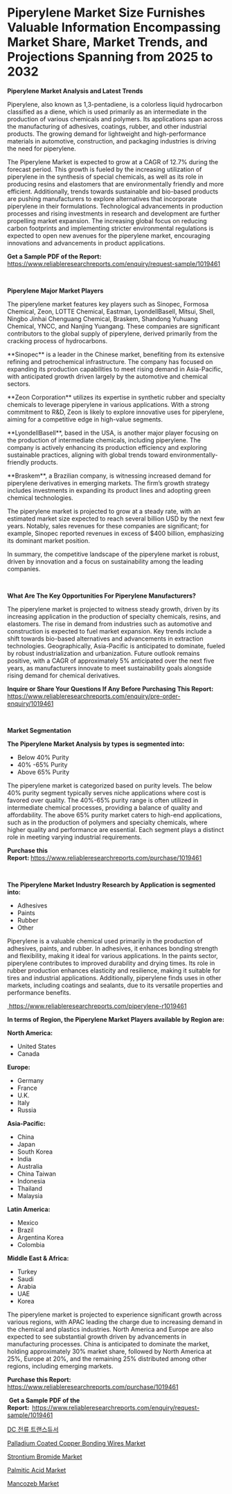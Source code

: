 <p><h1>Piperylene Market Size Furnishes Valuable Information Encompassing Market Share, Market Trends, and Projections Spanning from 2025 to 2032</h1></p><p><strong>Piperylene Market Analysis and Latest Trends</strong></p>
<p><p>Piperylene, also known as 1,3-pentadiene, is a colorless liquid hydrocarbon classified as a diene, which is used primarily as an intermediate in the production of various chemicals and polymers. Its applications span across the manufacturing of adhesives, coatings, rubber, and other industrial products. The growing demand for lightweight and high-performance materials in automotive, construction, and packaging industries is driving the need for piperylene. </p><p>The Piperylene Market is expected to grow at a CAGR of 12.7% during the forecast period. This growth is fueled by the increasing utilization of piperylene in the synthesis of special chemicals, as well as its role in producing resins and elastomers that are environmentally friendly and more efficient. Additionally, trends towards sustainable and bio-based products are pushing manufacturers to explore alternatives that incorporate piperylene in their formulations. Technological advancements in production processes and rising investments in research and development are further propelling market expansion. The increasing global focus on reducing carbon footprints and implementing stricter environmental regulations is expected to open new avenues for the piperylene market, encouraging innovations and advancements in product applications.</p></p>
<p><strong>Get a Sample PDF of the Report:&nbsp;</strong> <a href="https://www.reliableresearchreports.com/enquiry/request-sample/1019461?utm_campaign=40&utm_medium=2&utm_source=Github&utm_content=ia&utm_term=02042025&utm_id=piperylene">https://www.reliableresearchreports.com/enquiry/request-sample/1019461</a></p>
<p>&nbsp;</p>
<p><strong>Piperylene Major Market Players</strong></p>
<p><p>The piperylene market features key players such as Sinopec, Formosa Chemical, Zeon, LOTTE Chemical, Eastman, LyondellBasell, Mitsui, Shell, Ningbo Jinhai Chenguang Chemical, Braskem, Shandong Yuhuang Chemical, YNCC, and Nanjing Yuangang. These companies are significant contributors to the global supply of piperylene, derived primarily from the cracking process of hydrocarbons.</p><p>**Sinopec** is a leader in the Chinese market, benefiting from its extensive refining and petrochemical infrastructure. The company has focused on expanding its production capabilities to meet rising demand in Asia-Pacific, with anticipated growth driven largely by the automotive and chemical sectors.</p><p>**Zeon Corporation** utilizes its expertise in synthetic rubber and specialty chemicals to leverage piperylene in various applications. With a strong commitment to R&D, Zeon is likely to explore innovative uses for piperylene, aiming for a competitive edge in high-value segments.</p><p>**LyondellBasell**, based in the USA, is another major player focusing on the production of intermediate chemicals, including piperylene. The company is actively enhancing its production efficiency and exploring sustainable practices, aligning with global trends toward environmentally-friendly products.</p><p>**Braskem**, a Brazilian company, is witnessing increased demand for piperylene derivatives in emerging markets. The firm’s growth strategy includes investments in expanding its product lines and adopting green chemical technologies.</p><p>The piperylene market is projected to grow at a steady rate, with an estimated market size expected to reach several billion USD by the next few years. Notably, sales revenues for these companies are significant; for example, Sinopec reported revenues in excess of $400 billion, emphasizing its dominant market position.</p><p>In summary, the competitive landscape of the piperylene market is robust, driven by innovation and a focus on sustainability among the leading companies.</p></p>
<p>&nbsp;</p>
<p><strong>What Are The Key Opportunities For Piperylene Manufacturers?</strong></p>
<p><p>The piperylene market is projected to witness steady growth, driven by its increasing application in the production of specialty chemicals, resins, and elastomers. The rise in demand from industries such as automotive and construction is expected to fuel market expansion. Key trends include a shift towards bio-based alternatives and advancements in extraction technologies. Geographically, Asia-Pacific is anticipated to dominate, fueled by robust industrialization and urbanization. Future outlook remains positive, with a CAGR of approximately 5% anticipated over the next five years, as manufacturers innovate to meet sustainability goals alongside rising demand for chemical derivatives.</p></p>
<p><strong>Inquire or Share Your Questions If Any Before Purchasing This Report:</strong> <a href="https://www.reliableresearchreports.com/enquiry/pre-order-enquiry/1019461?utm_campaign=40&utm_medium=2&utm_source=Github&utm_content=ia&utm_term=02042025&utm_id=piperylene">https://www.reliableresearchreports.com/enquiry/pre-order-enquiry/1019461</a></p>
<p>&nbsp;</p>
<p><strong>Market Segmentation</strong></p>
<p><strong>The Piperylene Market Analysis by types is segmented into:</strong></p>
<p><ul><li>Below 40% Purity</li><li>40% -65% Purity</li><li>Above 65% Purity</li></ul></p>
<p><p>The piperylene market is categorized based on purity levels. The below 40% purity segment typically serves niche applications where cost is favored over quality. The 40%-65% purity range is often utilized in intermediate chemical processes, providing a balance of quality and affordability. The above 65% purity market caters to high-end applications, such as in the production of polymers and specialty chemicals, where higher quality and performance are essential. Each segment plays a distinct role in meeting varying industrial requirements.</p></p>
<p><strong>Purchase this Report:&nbsp;</strong><a href="https://www.reliableresearchreports.com/purchase/1019461?utm_campaign=40&utm_medium=2&utm_source=Github&utm_content=ia&utm_term=02042025&utm_id=piperylene">https://www.reliableresearchreports.com/purchase/1019461</a></p>
<p>&nbsp;</p>
<p><strong>The Piperylene Market Industry Research by Application is segmented into:</strong></p>
<p><ul><li>Adhesives</li><li>Paints</li><li>Rubber</li><li>Other</li></ul></p>
<p><p>Piperylene is a valuable chemical used primarily in the production of adhesives, paints, and rubber. In adhesives, it enhances bonding strength and flexibility, making it ideal for various applications. In the paints sector, piperylene contributes to improved durability and drying times. Its role in rubber production enhances elasticity and resilience, making it suitable for tires and industrial applications. Additionally, piperylene finds uses in other markets, including coatings and sealants, due to its versatile properties and performance benefits.</p></p>
<p><a href="https://www.reliableresearchreports.com/piperylene-r1019461?utm_campaign=40&utm_medium=2&utm_source=Github&utm_content=ia&utm_term=02042025&utm_id=piperylene">&nbsp;https://www.reliableresearchreports.com/piperylene-r1019461</a></p>
<p><strong>In terms of Region, the Piperylene Market Players available by Region are:</strong></p>
<p>
    <p> <strong> North America: </strong>
        <ul>
            <li>United States</li>
            <li>Canada</li>
        </ul>
        </p> 
    <p> <strong> Europe: </strong>
        <ul>
            <li>Germany</li>
            <li>France</li>
            <li>U.K.</li>
            <li>Italy</li>
            <li>Russia</li>
        </ul>
        </p> 
    <p> <strong> Asia-Pacific: </strong>
        <ul>
            <li>China</li>
            <li>Japan</li>
            <li>South Korea</li>
            <li>India</li>
            <li>Australia</li>
            <li>China Taiwan</li>
            <li>Indonesia</li>
            <li>Thailand</li>
            <li>Malaysia</li>
        </ul>
        </p> 
    <p> <strong> Latin America: </strong>
        <ul>
            <li>Mexico</li>
            <li>Brazil</li>
            <li>Argentina Korea</li>
            <li>Colombia</li>
        </ul>
        </p> 
    <p> <strong> Middle East & Africa: </strong>
        <ul>
            <li>Turkey</li>
            <li>Saudi</li>
            <li>Arabia</li>
            <li>UAE</li>
            <li>Korea</li>
        </ul>
    </p>
    </p>
<p><p>The piperylene market is projected to experience significant growth across various regions, with APAC leading the charge due to increasing demand in the chemical and plastics industries. North America and Europe are also expected to see substantial growth driven by advancements in manufacturing processes. China is anticipated to dominate the market, holding approximately 30% market share, followed by North America at 25%, Europe at 20%, and the remaining 25% distributed among other regions, including emerging markets.</p></p>
<p><strong>Purchase this Report: </strong><a href="https://www.reliableresearchreports.com/purchase/1019461?utm_campaign=40&utm_medium=2&utm_source=Github&utm_content=ia&utm_term=02042025&utm_id=piperylene">https://www.reliableresearchreports.com/purchase/1019461</a></p>
<p>&nbsp;<strong>Get a Sample PDF of the Report:&nbsp;&nbsp;</strong><a href="https://www.reliableresearchreports.com/enquiry/request-sample/1019461?utm_campaign=40&utm_medium=2&utm_source=Github&utm_content=ia&utm_term=02042025&utm_id=piperylene">https://www.reliableresearchreports.com/enquiry/request-sample/1019461</a></p>
<p><strong></strong></p>
<p><p><a href="https://github.com/sougarounis/Market-Research-Report-List-7/blob/main/291639051633.md?utm_campaign=40&utm_medium=2&utm_source=Github&utm_content=ia&utm_term=02042025&utm_id=piperylene">DC 전류 트랜스듀서</a></p><p><a href="https://github.com/botocniveda/Market-Research-Report-List-1/blob/main/palladium-coated-copper-bonding-wires-market.md?utm_campaign=40&utm_medium=2&utm_source=Github&utm_content=ia&utm_term=02042025&utm_id=piperylene">Palladium Coated Copper Bonding Wires Market</a></p><p><a href="https://github.com/cordaysamaya/Market-Research-Report-List-1/blob/main/strontium-bromide-market.md?utm_campaign=40&utm_medium=2&utm_source=Github&utm_content=ia&utm_term=02042025&utm_id=piperylene">Strontium Bromide Market</a></p><p><a href="https://github.com/obajimlaweh59/Market-Research-Report-List-1/blob/main/palmitic-acid-market.md?utm_campaign=40&utm_medium=2&utm_source=Github&utm_content=ia&utm_term=02042025&utm_id=piperylene">Palmitic Acid Market</a></p><p><a href="https://github.com/muoioconzej8/Market-Research-Report-List-1/blob/main/mancozeb-market.md?utm_campaign=40&utm_medium=2&utm_source=Github&utm_content=ia&utm_term=02042025&utm_id=piperylene">Mancozeb Market</a></p></p>
